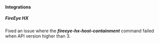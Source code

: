 
#### Integrations
##### FireEye HX
Fixed an issue where the ***fireeye-hx-host-containment*** command failed when API version higher than 3. 